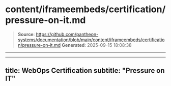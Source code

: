 # content/iframeembeds/certification/pressure-on-it.md

> **Source**: https://github.com/pantheon-systems/documentation/blob/main/content/iframeembeds/certification/pressure-on-it.md
> **Generated**: 2025-09-15 18:08:38

---

---
title: WebOps Certification
subtitle: "Pressure on IT"
---

<Partial file="certification-guide/pressure-on-it.md" />
